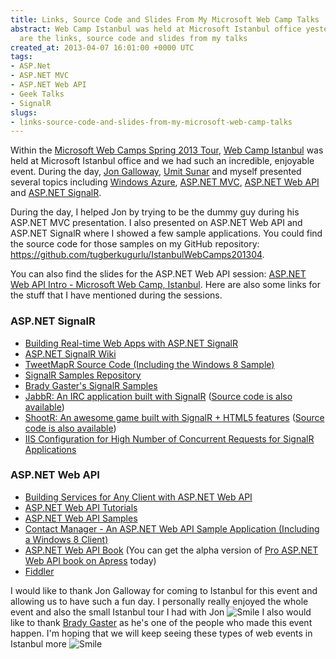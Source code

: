 ```yaml
---
title: Links, Source Code and Slides From My Microsoft Web Camp Talks
abstract: Web Camp Istanbul was held at Microsoft Istanbul office yesterday and here
  are the links, source code and slides from my talks
created_at: 2013-04-07 16:01:00 +0000 UTC
tags:
- ASP.Net
- ASP.NET MVC
- ASP.NET Web API
- Geek Talks
- SignalR
slugs:
- links-source-code-and-slides-from-my-microsoft-web-camp-talks
---
```


<p>Within the <a href="http://weblogs.asp.net/jgalloway/archive/2013/03/15/announcing-web-camps-spring-tour-2013.aspx">Microsoft Web Camps Spring 2013 Tour</a>, <a href="http://www.tugberkugurlu.com/archive/microsoft-web-camps-istanbul-on-the-6th-of-april">Web Camp Istanbul</a> was held at Microsoft Istanbul office and we had such an incredible, enjoyable event. During the day, <a href="http://weblogs.asp.net/jgalloway/">Jon Galloway</a>, <a href="http://blogs.msdn.com/b/umits/">Umit Sunar</a> and <span>myself&nbsp;</span>presented several topics including <a href="http://www.windowsazure.com">Windows Azure</a>, <a href="http://www.asp.net/mvc">ASP.NET MVC</a>, <a href="http://www.asp.net/web-api">ASP.NET Web API</a> and <a href="http://signalr.net">ASP.NET SignalR</a>.</p>
<p>During the day, I helped Jon by trying to be the dummy guy during his ASP.NET MVC presentation. I also presented on ASP.NET Web API and ASP.NET SignalR where I showed a few sample applications. You could find the source code for those samples on my GitHub repository: <a href="https://github.com/tugberkugurlu/IstanbulWebCamps201304">https://github.com/tugberkugurlu/IstanbulWebCamps201304</a>.</p>
<p>You can also find the slides for the ASP.NET Web API session: <a href="https://speakerdeck.com/tourismgeek/asp-dot-net-web-api-intro-microsoft-web-camp-istanbul-en">ASP.NET Web API Intro - Microsoft Web Camp, Istanbul</a>. Here are also some links for the stuff that I have mentioned during the sessions.</p>
<h3>ASP.NET SignalR</h3>
<ul>
<li><a href="http://channel9.msdn.com/Events/Build/2012/3-034">Building Real-time Web Apps with ASP.NET SignalR</a> </li>
<li><a href="https://github.com/SignalR/SignalR/wiki">ASP.NET SignalR Wiki</a> </li>
<li><a href="https://github.com/tugberkugurlu/TweetMapR">TweetMapR Source Code (Including the Windows 8 Sample)</a> </li>
<li><a href="https://github.com/SignalR/Samples">SignalR Samples Repository</a> </li>
<li><a href="https://github.com/bradygaster/SignalR-Samples">Brady Gaster's SignalR Samples</a> </li>
<li><a href="http://jabbr.net/">JabbR: An IRC application built with SignalR</a> (<a href="https://github.com/davidfowl/JabbR">Source code is also available</a>) </li>
<li><a href="http://shootr.signalr.net/">ShootR: An awesome game built with SignalR + HTML5 features</a> (<a href="https://github.com/NTaylorMullen/ShootR">Source code is also available</a>) </li>
<li><a href="https://github.com/SignalR/SignalR/wiki/Performance#maximum-concurrent-requests-per-cpu">IIS Configuration for High Number of Concurrent Requests for SignalR Applications</a></li>
</ul>
<h3>ASP.NET Web API</h3>
<ul>
<li><a href="http://channel9.msdn.com/Events/Build/2012/3-036">Building Services for Any Client with ASP.NET Web API</a> </li>
<li><a href="http://www.asp.net/web-api">ASP.NET Web API Tutorials</a> </li>
<li><a href="http://www.asp.net/web-api/samples">ASP.NET Web API Samples</a> </li>
<li><a href="http://code.msdn.microsoft.com/Contact-Manager-Web-API-0e8e373d">Contact Manager - An ASP.NET Web API Sample Application (Including a Windows 8 Client)</a> </li>
<li><a href="http://www.amazon.com/gp/product/1430247258/ref=as_li_ss_tl?ie=UTF8&amp;camp=1789&amp;creative=390957&amp;creativeASIN=1430247258&amp;linkCode=as2&amp;tag=tugsblo0c-20">ASP.NET Web API Book</a> (You can get the alpha version of <a href="http://www.apress.com/9781430247258">Pro ASP.NET Web API book on Apress</a> today) </li>
<li><a href="http://www.fiddler2.com/fiddler2/">Fiddler</a></li>
</ul>
<p>I would like to thank Jon Galloway for coming to Istanbul for this event and allowing us to have such a fun day. I personally really enjoyed the whole event and also the small Istanbul tour I had with Jon <img src="http://www.tugberkugurlu.com/Content/images/Uploadedbyauthors/wlw/Links-Source-Code-and-Slides-From-My-Mic_12796/wlEmoticon-smile.png" alt="Smile" style="border-style: none;" class="wlEmoticon wlEmoticon-smile" /> I also would like to thank <a href="http://www.bradygaster.com/">Brady Gaster</a> as he's one of the people who made this event happen. I'm hoping that we will keep seeing these types of web events in Istanbul more <img src="http://www.tugberkugurlu.com/Content/images/Uploadedbyauthors/wlw/Links-Source-Code-and-Slides-From-My-Mic_12796/wlEmoticon-smile.png" alt="Smile" style="border-style: none;" class="wlEmoticon wlEmoticon-smile" /></p>